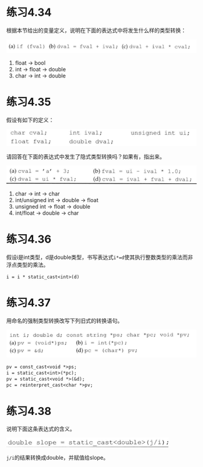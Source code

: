# 练习4.34

根据本节给出的变量定义，说明在下面的表达式中将发生什么样的类型转换：

![](res/1.png)

1. float -> bool
2. int -> float -> double
3. char -> int -> double

# 练习4.35

假设有如下的定义：

![](res/2.png)

请回答在下面的表达式中发生了隐式类型转换吗？如果有，指出来。

![](res/3.png)

1. char -> int -> char
2. int/unsigned int -> double -> float
3. unsigned int -> float -> double
4. int/float -> double -> char

# 练习4.36

假设i是int类型，d是double类型，书写表达式`i*=d`使其执行整数类型的乘法而非浮点类型的乘法。

```
i = i * static_cast<int>(d)
```

# 练习4.37

用命名的强制类型转换改写下列旧式的转换语句。

![](res/4.png)

```
pv = const_cast<void *>ps;
i = static_cast<int>(*pc);
pv = static_cast<void *>(&d);
pc = reinterpret_cast<char *>pv;
```

# 练习4.38

说明下面这条表达式的含义。

![](res/5.png)

`j/i`的结果转换成double，并赋值给slope。
